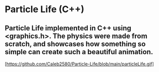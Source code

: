 # Particle Life (C++)
## Particle Life implemented in C++ using <graphics.h>. The physics were made from scratch, and showcases how something so simple can create such a beautiful animation.
[https://github.com/Caleb2580/Particle-Life/blob/main/particleLife.gif]
